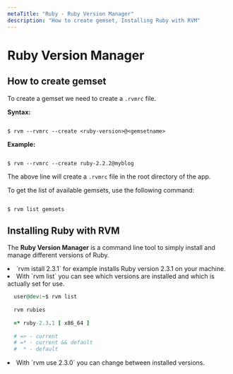 ```yaml
---
metaTitle: "Ruby - Ruby Version Manager"
description: "How to create gemset, Installing Ruby with RVM"
---
```


# Ruby Version Manager



## How to create gemset


To create a gemset we need to create a `.rvmrc` file.

**Syntax:**

```

$ rvm --rvmrc --create <ruby-version>@<gemsetname>

```

**Example:**

```

$ rvm --rvmrc --create ruby-2.2.2@myblog

```

The above line will create a `.rvmrc` file in the root directory of the app.

To get the list of available gemsets, use the following command:

```

$ rvm list gemsets

```



## Installing Ruby with RVM


The **Ruby Version Manager** is a command line tool to simply install and manage different versions of Ruby.

<li>
`rvm istall 2.3.1` for example installs Ruby version 2.3.1 on your machine.
</li>
<li>
With `rvm list` you can see which versions are installed and which is actually set for use.

```ruby
  user@dev:~$ rvm list
  
  rvm rubies
  
  =* ruby-2.3.1 [ x86_64 ]
  
  # => - current
  # =* - current && default
  #  * - default

```


</li>
<li>
With `rvm use 2.3.0` you can change between installed versions.
</li>

